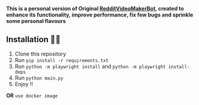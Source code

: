 **This is a personal version of Original [RedditVideoMakerBot](https://github.com/elebumm/RedditVideoMakerBot), created to enhance its functionality, improve performance, fix few bugs and sprinkle some personal flavours**

## Installation 👩‍💻

1. Clone this repository
2. Run `pip install -r requirements.txt`
3. Run `python -m playwright install` and `python -m playwright install-deps`
4. Run `python main.py`
5. Enjoy !!

**OR**
`use docker image`
